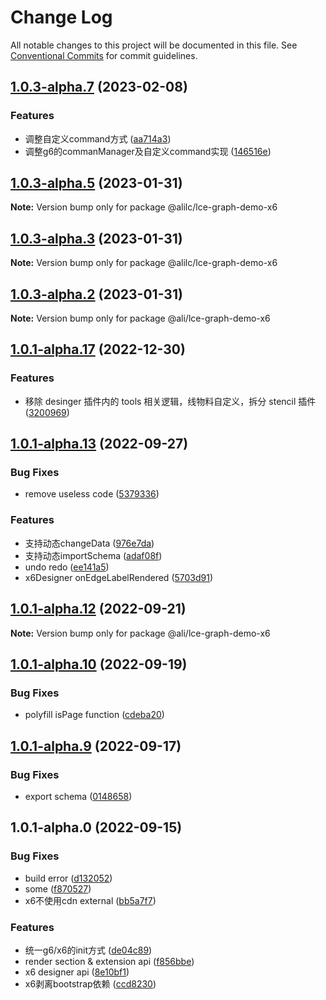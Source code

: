 # Change Log

All notable changes to this project will be documented in this file.
See [Conventional Commits](https://conventionalcommits.org) for commit guidelines.

## [1.0.3-alpha.7](https://gitlab.alibaba-inc.com/graph-editor-engine/graph-editor/compare/v1.0.3-alpha.6...v1.0.3-alpha.7) (2023-02-08)


### Features

* 调整自定义command方式 ([aa714a3](https://gitlab.alibaba-inc.com/graph-editor-engine/graph-editor/commit/aa714a382a14f8723d910f6a74d17e2ca66735c0))
* 调整g6的commanManager及自定义command实现 ([146516e](https://gitlab.alibaba-inc.com/graph-editor-engine/graph-editor/commit/146516e4b2eb03f38f6aab9a2217e00b6d8c343b))





## [1.0.3-alpha.5](https://gitlab.alibaba-inc.com/graph-editor-engine/graph-editor/compare/v1.0.3-alpha.4...v1.0.3-alpha.5) (2023-01-31)

**Note:** Version bump only for package @alilc/lce-graph-demo-x6





## [1.0.3-alpha.3](https://gitlab.alibaba-inc.com/graph-editor-engine/graph-editor/compare/v1.0.3-alpha.2...v1.0.3-alpha.3) (2023-01-31)

**Note:** Version bump only for package @alilc/lce-graph-demo-x6





## [1.0.3-alpha.2](https://gitlab.alibaba-inc.com/graph-editor-engine/graph-editor/compare/v1.0.3-alpha.1...v1.0.3-alpha.2) (2023-01-31)

**Note:** Version bump only for package @ali/lce-graph-demo-x6





## [1.0.1-alpha.17](https://gitlab.alibaba-inc.com/graph-editor-engine/graph-editor/compare/v1.0.1-alpha.16...v1.0.1-alpha.17) (2022-12-30)


### Features

* 移除 desinger 插件内的 tools 相关逻辑，线物料自定义，拆分 stencil 插件 ([3200969](https://gitlab.alibaba-inc.com/graph-editor-engine/graph-editor/commit/3200969f8e5004686398aaad5cff8129f2bb3068))





## [1.0.1-alpha.13](https://gitlab.alibaba-inc.com/graph-editor-engine/graph-editor/compare/v1.0.1-alpha.12...v1.0.1-alpha.13) (2022-09-27)


### Bug Fixes

* remove useless code ([5379336](https://gitlab.alibaba-inc.com/graph-editor-engine/graph-editor/commit/53793366d9b14a7e5a286c10a1e20f32eda70715))


### Features

* 支持动态changeData ([976e7da](https://gitlab.alibaba-inc.com/graph-editor-engine/graph-editor/commit/976e7daf3369e9b297ba10bd9e38f9bb1b567795))
* 支持动态importSchema ([adaf08f](https://gitlab.alibaba-inc.com/graph-editor-engine/graph-editor/commit/adaf08ff5a1b6042a3bf4d36f011735f6945eadd))
* undo redo ([ee141a5](https://gitlab.alibaba-inc.com/graph-editor-engine/graph-editor/commit/ee141a5a58d5fbd9d8657510d292d695c0a5927d))
* x6Designer onEdgeLabelRendered ([5703d91](https://gitlab.alibaba-inc.com/graph-editor-engine/graph-editor/commit/5703d915259daa21b4b8bca0ba35936b47ed09ad))





## [1.0.1-alpha.12](https://gitlab.alibaba-inc.com/graph-editor-engine/graph-editor/compare/v1.0.1-alpha.11...v1.0.1-alpha.12) (2022-09-21)

**Note:** Version bump only for package @ali/lce-graph-demo-x6





## [1.0.1-alpha.10](http://gitlab.alibaba-inc.com/graph-editor-engine/graph-editor/compare/v1.0.1-alpha.9...v1.0.1-alpha.10) (2022-09-19)


### Bug Fixes

* polyfill isPage function ([cdeba20](http://gitlab.alibaba-inc.com/graph-editor-engine/graph-editor/commit/cdeba2076d5034075ebbc5ccea647082ac9d0bd3))





## [1.0.1-alpha.9](https://gitlab.alibaba-inc.com/graph-editor-engine/graph-editor/compare/v1.0.1-alpha.8...v1.0.1-alpha.9) (2022-09-17)


### Bug Fixes

* export schema ([0148658](https://gitlab.alibaba-inc.com/graph-editor-engine/graph-editor/commit/0148658561bd97a7e2ffebf7134e75c3416d7ec2))





## 1.0.1-alpha.0 (2022-09-15)


### Bug Fixes

* build error ([d132052](https://gitlab.alibaba-inc.com/graph-editor-engine/graph-editor/commit/d1320521e73c7ff480750a523ec689e8f678ecec))
* some ([f870527](https://gitlab.alibaba-inc.com/graph-editor-engine/graph-editor/commit/f870527b6dc7feca7cc9f7020aed3706a572e8f1))
* x6不使用cdn external ([bb5a7f7](https://gitlab.alibaba-inc.com/graph-editor-engine/graph-editor/commit/bb5a7f733cf5b98aeb9682ce4e40be95f61aaea5))


### Features

* 统一g6/x6的init方式 ([de04c89](https://gitlab.alibaba-inc.com/graph-editor-engine/graph-editor/commit/de04c8922ac6f66e77ece1cf42c93cb08dcbe547))
* render section & extension api ([f856bbe](https://gitlab.alibaba-inc.com/graph-editor-engine/graph-editor/commit/f856bbe344aff60e2601e6e895da91b19baa465d))
* x6 designer api ([8e10bf1](https://gitlab.alibaba-inc.com/graph-editor-engine/graph-editor/commit/8e10bf1800ac55a2c6f25d98081ab8254403975f))
* x6剥离bootstrap依赖 ([ccd8230](https://gitlab.alibaba-inc.com/graph-editor-engine/graph-editor/commit/ccd8230525ae1f7997a0784e1a79ee37f4b3ad86))

